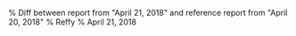 % Diff between report from "April 21, 2018" and reference report from "April 20, 2018"
% Reffy
% April 21, 2018

